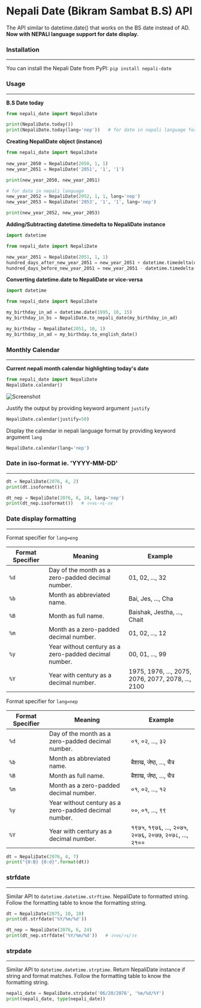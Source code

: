 # Nepali Date (Bikram Sambat B.S) API 

The API similar to datetime.date() that works on the BS date instead of AD.
**Now with NEPALI language support for date display.**

### Installation
---
 
You can install the Nepali Date from PyPI: ```pip install nepali-date```


### Usage
---

**B.S Date today**
```python
from nepali_date import NepaliDate

print(NepaliDate.today())
print(NepaliDate.today(lang='nep'))   # for date in nepali language format
```

**Creating NepaliDate object (instance)**
```python
from nepali_date import NepaliDate
        
new_year_2050 = NepaliDate(2050, 1, 1)
new_year_2051 = NepaliDate('2051', '1', '1')

print(new_year_2050, new_year_2051)

# for date in nepali language
new_year_2052 = NepaliDate(2052, 1, 1, lang='nep')
new_year_2053 = NepaliDate('2053', '1', '1', lang='nep')

print(new_year_2052, new_year_2053)
```
**Adding/Subtracting datetime.timedelta to NepaliDate instance**
```python 
import datetime

from nepali_date import NepaliDate

new_year_2051 = NepaliDate(2051, 1, 1)
hundred_days_after_new_year_2051 = new_year_2051 + datetime.timedelta(days=100)
hundred_days_before_new_year_2051 = new_year_2051 - datetime.timedelta(days=100)
```
**Converting datetime.date to NepaliDate or vice-versa**
```python
import datetime

from nepali_date import NepaliDate

my_birthday_in_ad = datetime.date(1995, 10, 15)
my_birthday_in_bs = NepaliDate.to_nepali_date(my_birthday_in_ad)

my_birthday = NepaliDate(2051, 10, 1)
my_birthday_in_ad = my_birthday.to_english_date()
```
### Monthly Calendar
---
**Current nepali month calendar highlighting today's date**
```python
from nepali_date import NepaliDate
NepaliDate.calendar()
```
![Screenshot](https://raw.githubusercontent.com/arneec/nepali-date/master/screenshots/nepali_monthly_calendar.PNG)

Justify the output by providing keyword argument ```justify```
```python
NepaliDate.calendar(justify=50)
```

Display the calendar in nepali language format by providing keyword argument ```lang```
```python
NepaliDate.calendar(lang='nep')
```


### Date in iso-format ie. 'YYYY-MM-DD'
---
```python
dt = NepaliDate(2076, 4, 2)
print(dt.isoformat())

dt_nep = NepaliDate(2076, 6, 24, lang='nep')
print(dt_nep.isoformat())   # २०७६-०६-२४
```

### Date display formatting
---
Format specifier for ```lang=eng```

Format Specifier | Meaning | Example
--- | --- | ---
```%d``` | Day of the month as a zero-padded decimal number. | 01, 02, ..., 32
```%b``` | Month as abbreviated name. | Bai, Jes, ..., Cha
```%B``` | Month as full name. | Baishak, Jestha, ..., Chait
```%m``` | Month as a zero-padded decimal number. | 01, 02, ..., 12
```%y``` | Year without century as a zero-padded decimal number. | 00, 01, ..., 99
```%Y``` | Year with century as a decimal number. | 1975, 1976, ..., 2075, 2076, 2077, 2078, ..., 2100

Format specifier for ```lang=nep```

Format Specifier | Meaning | Example
--- | --- | ---
```%d``` | Day of the month as a zero-padded decimal number. | ०१, ०२, ..., ३२
```%b``` | Month as abbreviated name. | बैशाख, जेष्ठ, ..., चैत्र
```%B``` | Month as full name. | बैशाख, जेष्ठ, ..., चैत्र
```%m``` | Month as a zero-padded decimal number. | ०१, ०२, ..., १२
```%y``` | Year without century as a zero-padded decimal number. | ००, ०१, ..., ९९
```%Y``` | Year with century as a decimal number. | १९७५, १९७६, ..., २०७५, २०७६, २०७७, २०७८, ..., २१००

```python
dt = NepaliDate(2076, 4, 7)
print("{0:B} {0:d}".format(dt))
```

### strfdate
---
Similar API to ```datetime.datetime.strftime```. NepaliDate to formatted string. Follow the formatting table to know the formatting string.
```python
dt = NepaliDate(2075, 10, 10)
print(dt.strfdate('%Y/%m/%d'))

dt_nep = NepaliDate(2076, 6, 24)
print(dt_nep.strfdate('%Y/%m/%d'))   # २०७६/०६/२४
```

### strpdate
---
Similar API to ```datetime.datetime.strptime```. Return NepaliDate instance if string and format matches. Follow the formatting table to know the formatting string.
```python
nepali_date = NepaliDate.strpdate('06/20/2076', '%m/%d/%Y')
print(nepali_date, type(nepali_date))
```
